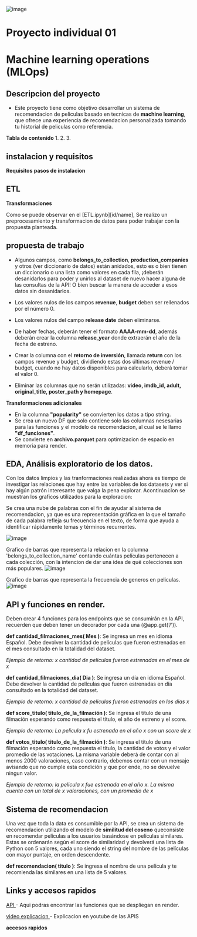 


      
![image](https://github.com/user-attachments/assets/f7f9a055-4f4a-47c1-8a05-b9758c3ee26c)
 
# Proyecto individual 01
# Machine learning operations (MLOps)

## Descripcion del proyecto 

- Este proyecto tiene como objetivo desarrollar un sistema de recomendacion de peliculas basado en tecnicas de **machine learning**, que ofrece una experiencia de recomendacion  personalizada tomando tu historial de peliculas como referencia. 

**Tabla de contenido**
1.
2.
3.

## instalacion y requisitos 
**Requisitos**
**pasos de instalacion**

## ETL
**Transformaciones**

Como se puede observar en el [ETL.ipynb][id/name], Se realizo un preprocesamiento y transformacion de datos para poder trabajar con la propuesta planteada. 

## propuesta de trabajo 

* Algunos campos, como **belongs_to_collection**, **production_companies** y otros (ver diccionario de datos) están anidados, esto es o bien tienen un diccionario o una lista como valores en cada fila, ¡deberán desanidarlos para poder y unirlos al dataset de nuevo hacer alguna de las consultas de la API! O bien buscar la manera de acceder a esos datos sin desanidarlos.

* Los valores nulos de los campos **revenue**, **budget** deben ser rellenados por el número 0.

* Los valores nulos del campo **release date** deben eliminarse.

* De haber fechas, deberán tener el formato **AAAA-mm-dd**, además deberán crear la columna **release_year** donde extraerán el año de la fecha de estreno.

* Crear la columna con el **retorno de inversión**, llamada **return** con los campos revenue y budget, dividiendo estas dos últimas revenue / budget, cuando no hay datos disponibles para calcularlo, deberá tomar el valor 0.

* Eliminar las columnas que no serán utilizadas:  **video, imdb_id, adult, original_title, poster_path y homepage**.

**Transformaciones adicionales**
- En la columna **"popularity"** se convierten los datos a tipo string.
- Se crea un nuevo DF que solo contiene solo las columnas nesesarias para las funciones y el modelo de recomendacion, al cual se le llamo **"df_funciones"**.
- Se convierte en **archivo.parquet** para optimizacion de espacio en memoria para render. 

## EDA, Análisis exploratorio de los datos.  
Con los datos limpios y las tranformaciones realizadas ahora es tiempo de investigar las relaciones que hay entre las variables de los datasets y ver si hay algún patrón interesante que valga la pena explorar. Acontinuacion se muestran los graficos utilizados para la exploracion: 

Se crea una nube de palabras con el fin de ayudar al sistema de recomendacion, ya que es una representación gráfica en la que el tamaño de cada palabra refleja su frecuencia en el texto, de forma que ayuda a identificar rápidamente temas y términos recurrentes.

![image](https://github.com/user-attachments/assets/6c1f194b-7bb8-46db-acfd-a709f2e562f4)



Grafico de barras que representa la relacion en la columna 'belongs_to_collection_name' contando cuántas películas pertenecen a cada colección, con la intencion de dar una idea de qué colecciones son más populares.
![image](https://github.com/user-attachments/assets/479bab25-0463-403b-9687-48c90ca093c6)



Grafico de barras que representa la frecuencia de generos en peliculas. 
![image](https://github.com/user-attachments/assets/72e7b5ad-3ddc-445c-a83f-9ad911d59e17)





## API y funciones en render. 
Deben crear 4 funciones para los endpoints que se consumirán en la API, recuerden que deben tener un decorador por cada una (@app.get(‘/’)).

**def cantidad_filmaciones_mes( Mes )**: Se ingresa un mes en idioma Español. Debe devolver la cantidad de películas que fueron estrenadas en el mes consultado en la totalidad del dataset.

   
   *Ejemplo de retorno: x cantidad de peliculas fueron estrenadas en el mes de x* 

**def cantidad_filmaciones_dia( Dia )**: Se ingresa un día en idioma Español. Debe devolver la cantidad de películas que fueron estrenadas en día consultado en la totalidad del dataset.


  *Ejemplo de retorno: x cantidad de peliculas fueron estrenadas en los dias x*
                    

**def score_titulo( titulo_de_la_filmación )**: Se ingresa el título de una filmación esperando como respuesta el título, el año de estreno y el score.


  *Ejemplo de retorno: La pelicula x fu estrenada en el año x con un score de x*
                   
                    
**def votos_titulo( titulo_de_la_filmación )**: Se ingresa el título de una filmación esperando como respuesta el título, la cantidad de votos y el valor promedio de las votaciones. La misma variable deberá de contar con al menos 2000 valoraciones, caso contrario, debemos contar con un mensaje avisando que no cumple esta condición y que por ende, no se devuelve ningun valor.


  *Ejemplo de retorno: la pelicula x fue estrenada en el año x. La misma cuenta con un total de x valoraciones, con un promedio de x* 



  ## Sistema de recomendacion  
Una vez que toda la data es consumible por la API, se crea un sistema de recomendacion utilizando el modelo de **similitud del coseno** queconsiste en recomendar películas a los usuarios basándose en películas similares. Estas se ordenarán según el score de similaridad y devolverá una lista de Python con 5 valores, cada uno siendo el string del nombre de las películas con mayor puntaje, en orden descendente. 

**def recomendacion( titulo )**: Se ingresa el nombre de una película y te recomienda las similares en una lista de 5 valores.





## Links y accesos rapidos

[API ](https://proyecto-01-recomendacion-de-peliculas.onrender.com)- Aqui podras encontrar las funciones que se despliegan en render. 

[video explicacion ](https://www.youtube.com/watch?v=-bsR86aNKEs)- Explicacion en youtube de las APIS 

**accesos rapidos**




 
 

                


